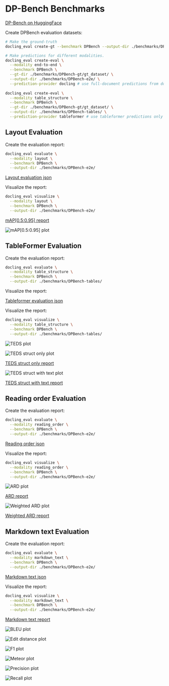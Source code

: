 # DP-Bench Benchmarks

[DP-Bench on HuggingFace](https://huggingface.co/datasets/upstage/dp-bench)

Create DPBench evaluation datasets:

```sh
# Make the ground-truth
docling_eval create-gt --benchmark DPBench --output-dir ./benchmarks/DPBench-gt/ 

# Make predictions for different modalities.
docling_eval create-eval \
  --modality end-to-end \
  --benchmark DPBench \
  --gt-dir ./benchmarks/DPBench-gt/gt_dataset/ \
  --output-dir ./benchmarks/DPBench-e2e/ \
  --prediction-provider docling # use full-document predictions from docling
  
docling_eval create-eval \
  --modality table_structure \
  --benchmark DPBench \
  --gt-dir ./benchmarks/DPBench-gt/gt_dataset/ \
  --output-dir ./benchmarks/DPBench-tables/ \
  --prediction-provider tableformer # use tableformer predictions only
```

## Layout Evaluation

Create the evaluation report:

```sh
docling_eval evaluate \
  --modality layout \
  --benchmark DPBench \
  --output-dir ./benchmarks/DPBench-e2e/ 

```

[Layout evaluation json](evaluations/DPBench/evaluation_DPBench_layout.json)

Visualize the report:

```sh
docling_eval visualize \
  --modality layout \
  --benchmark DPBench \
  --output-dir ./benchmarks/DPBench-e2e/ 
```

[mAP[0.5:0.95] report](evaluations/DPBench/evaluation_DPBench_layout_mAP_0.5_0.95.txt)

![mAP[0.5:0.95] plot](evaluations/DPBench/evaluation_DPBench_layout_mAP_0.5_0.95.png)


## TableFormer Evaluation

Create the evaluation report:

```sh
docling_eval evaluate \
  --modality table_structure \
  --benchmark DPBench \
  --output-dir ./benchmarks/DPBench-tables/ 
```


Visualize the report:

[Tableformer evaluation json](evaluations/DPBench/evaluation_DPBench_tableformer.json)

Visualize the report:

```sh
docling_eval visualize \
  --modality table_structure \
  --benchmark DPBench \
  --output-dir ./benchmarks/DPBench-tables/ 
```

![TEDS plot](evaluations/DPBench/evaluation_DPBench_tableformer-delta_row_col.png)

![TEDS struct only plot](evaluations/DPBench/evaluation_DPBench_tableformer_TEDS_struct-only.png)

[TEDS struct only report](evaluations/DPBench/evaluation_DPBench_tableformer_TEDS_struct-only.txt)

![TEDS struct with text plot](evaluations/DPBench/evaluation_DPBench_tableformer_TEDS_struct-with-text.png)

[TEDS struct with text report](evaluations/DPBench/evaluation_DPBench_tableformer_TEDS_struct-with-text.txt)


## Reading order Evaluation

Create the evaluation report:

```sh
docling_eval evaluate \
  --modality reading_order \
  --benchmark DPBench \
  --output-dir ./benchmarks/DPBench-e2e/ 
```

[Reading order json](evaluations/DPBench/evaluation_DPBench_reading_order.json)

Visualize the report:

```sh
docling_eval visualize \
  --modality reading_order \
  --benchmark DPBench \
  --output-dir ./benchmarks/DPBench-e2e/ 
```

![ARD plot](evaluations/DPBench/evaluation_DPBench_reading_order_ARD_norm.png)

[ARD report](evaluations/DPBench/evaluation_DPBench_reading_order_ARD_norm.txt)

![Weighted ARD plot](evaluations/DPBench/evaluation_DPBench_reading_order_weighted_ARD.png)

[Weighted ARD report](evaluations/DPBench/evaluation_DPBench_reading_order_weighted_ARD.txt)


## Markdown text Evaluation

Create the evaluation report:

```sh
docling_eval evaluate \
  --modality markdown_text \
  --benchmark DPBench \
  --output-dir ./benchmarks/DPBench-e2e/ 
```

[Markdown text json](evaluations/DPBench/evaluation_DPBench_markdown_text.json)


Visualize the report:

```sh
docling_eval visualize \
  --modality markdown_text \
  --benchmark DPBench \
  --output-dir ./benchmarks/DPBench-e2e/ 
```


[Markdown text report](evaluations/DPBench/evaluation_DPBench_markdown_text.txt)


![BLEU plot](evaluations/DPBench/evaluation_DPBench_markdown_text_BLEU.png)

![Edit distance plot](evaluations/DPBench/evaluation_DPBench_markdown_text_edit_distance.png)

![F1 plot](evaluations/DPBench/evaluation_DPBench_markdown_text_F1.png)

![Meteor plot](evaluations/DPBench/evaluation_DPBench_markdown_text_meteor.png)

![Precision plot](evaluations/DPBench/evaluation_DPBench_markdown_text_precision.png)

![Recall plot](evaluations/DPBench/evaluation_DPBench_markdown_text_recall.png)
